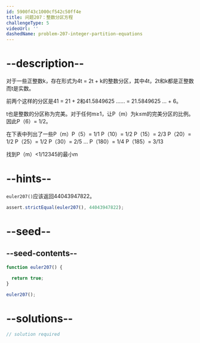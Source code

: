```yaml
---
id: 5900f43c1000cf542c50ff4e
title: 问题207：整数分区方程
challengeType: 5
videoUrl: ''
dashedName: problem-207-integer-partition-equations
---
```


# --description--

对于一些正整数k，存在形式为4t = 2t + k的整数分区，其中4t，2t和k都是正整数而t是实数。

前两个这样的分区是41 = 21 + 2和41.5849625 ...... = 21.5849625 ... + 6。

t也是整数的分区称为完美。对于任何m≥1，让P（m）为k≤m的完美分区的比例。因此P（6）= 1/2。

在下表中列出了一些P（m）P（5）= 1/1 P（10）= 1/2 P（15）= 2/3 P（20）= 1/2 P（25）= 1/2 P（30）= 2/5 ... P（180）= 1/4 P（185）= 3/13

找到P（m）&lt;1/12345的最小m

# --hints--

`euler207()`应该返回44043947822。

```js
assert.strictEqual(euler207(), 44043947822);
```

# --seed--

## --seed-contents--

```js
function euler207() {

  return true;
}

euler207();
```

# --solutions--

```js
// solution required
```
